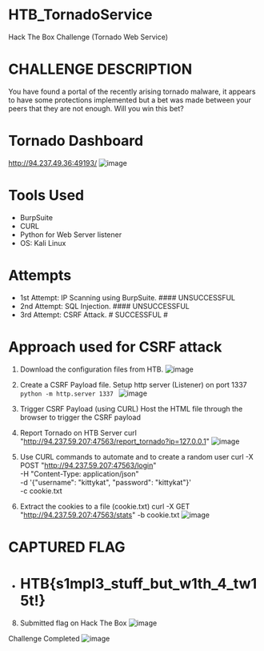 # HTB_TornadoService
Hack The Box Challenge (Tornado Web Service)

# CHALLENGE DESCRIPTION
You have found a portal of the recently arising tornado malware, it appears to have some protections implemented but a bet was made between your peers that they are not enough. Will you win this bet?

# Tornado Dashboard
http://94.237.49.36:49193/
![image](https://github.com/user-attachments/assets/f981f194-77b2-4782-8d93-493925ac98ad)


# Tools Used
- BurpSuite
- CURL
- Python for Web Server listener
- OS: Kali Linux

# Attempts
- 1st Attempt: IP Scanning using BurpSuite. #### UNSUCCESSFUL
- 2nd Attempt: SQL Injection. #### UNSUCCESSFUL
- 3rd Attempt: CSRF Attack. # SUCCESSFUL #

# Approach used for CSRF attack
1. Download the configuration files from HTB.
   ![image](https://github.com/user-attachments/assets/b26ef7fd-1109-4f23-959b-fd852996624a)

2. Create a CSRF Payload file.
   Setup http server (Listener) on port 1337
   <code> python -m http.server 1337 </code>
   ![image](https://github.com/user-attachments/assets/d03d0f9b-342a-485b-839a-62045be8b9ed)

3. Trigger CSRF Payload (using CURL)
   Host the HTML file through the browser to trigger the CSRF payload

4. Report Tornado on HTB Server
   curl "http://94.237.59.207:47563/report_tornado?ip=127.0.0.1"
   ![image](https://github.com/user-attachments/assets/3d9e6c68-62a7-4d40-a623-d15eae28290c)


6. Use CURL commands to automate and to create a random user
   curl -X POST "http://94.237.59.207:47563/login" \
   -H "Content-Type: application/json" \
   -d '{"username": "kittykat", "password": "kittykat"}' \
   -c cookie.txt 

7. Extract the cookies to a file (cookie.txt)
   curl -X GET "http://94.237.59.207:47563/stats" -b cookie.txt
   ![image](https://github.com/user-attachments/assets/e9622f49-3b04-4177-9ea1-042d86c2d762)


# CAPTURED FLAG
- # HTB{s1mpl3_stuff_but_w1th_4_tw15t!}

8. Submitted flag on Hack The Box
   ![image](https://github.com/user-attachments/assets/232baf85-ba3a-475f-93ef-65023aec4ae9)

Challenge Completed
![image](https://github.com/user-attachments/assets/cc652c48-3e97-4053-b061-de20221c3c7f)
